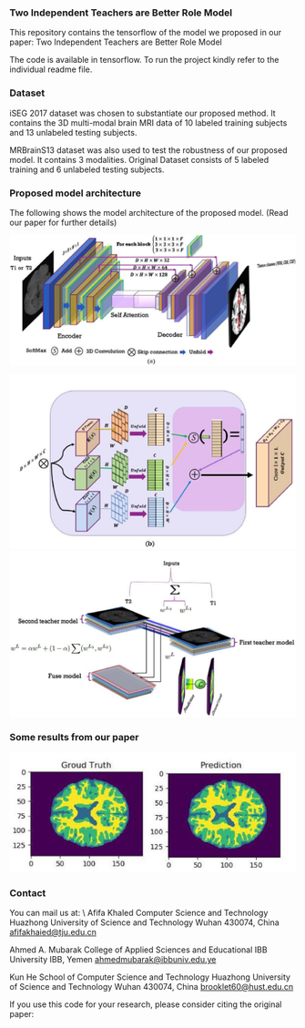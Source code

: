 
### Two Independent Teachers are Better Role Model





This repository contains the tensorflow  of the model we proposed in our paper: Two Independent Teachers are Better Role Model

The code is available in tensorflow. To run the project kindly refer to the individual readme file.





### Dataset


iSEG 2017 dataset was chosen to substantiate our proposed method. It contains the 3D multi-modal brain MRI data of 10 labeled training subjects and 13 unlabeled testing subjects.


MRBrainS13 dataset was also used to test the robustness of our proposed model. It contains 3 modalities. Original Dataset consists of 5 labeled training and 6 unlabeled testing subjects. 




### Proposed model architecture

The following shows the model architecture of the proposed model. (Read our paper for further details)

![model](./Proposed_Model.jpg)

![model](./Proposed_Model2.jpg)
![model](./Proposed_Model3.jpg)






### Some results from our paper


![model](./Result.jpg)




### Contact






You can mail us at: \\
Afifa Khaled 
Computer Science and Technology
Huazhong University of Science and Technology
Wuhan 430074, China
afifakhaied@tju.edu.cn

Ahmed A. Mubarak
College of Applied Sciences and Educational
IBB University
IBB, Yemen
ahmedmubarak@ibbuniv.edu.ye

Kun He
School of Computer Science and Technology
Huazhong University of Science and Technology
Wuhan 430074, China
brooklet60@hust.edu.cn



If you use this code for your research, please consider citing the original paper:




 




